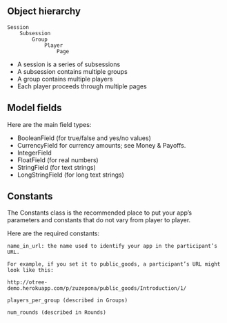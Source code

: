 ## Object hierarchy

```
Session
    Subsession
        Group
            Player
                Page
```

- A session is a series of subsessions
- A subsession contains multiple groups
- A group contains multiple players
- Each player proceeds through multiple pages

## Model fields

Here are the main field types:

- BooleanField (for true/false and yes/no values)
- CurrencyField for currency amounts; see Money & Payoffs.
- IntegerField
- FloatField (for real numbers)
- StringField (for text strings)
- LongStringField (for long text strings)

## Constants

The Constants class is the recommended place to put your app’s parameters and constants that do not vary from player to player.

Here are the required constants:

    name_in_url: the name used to identify your app in the participant’s URL.

    For example, if you set it to public_goods, a participant’s URL might look like this:

    http://otree-demo.herokuapp.com/p/zuzepona/public_goods/Introduction/1/

    players_per_group (described in Groups)

    num_rounds (described in Rounds)
